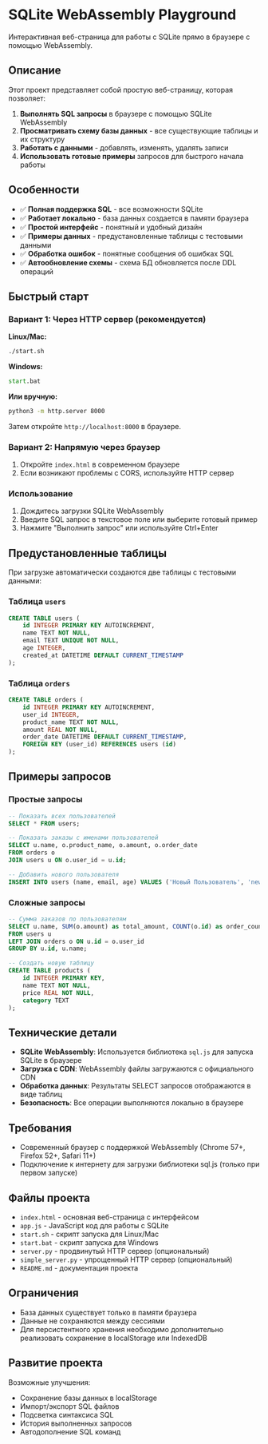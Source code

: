 # SQLite WebAssembly Playground

Интерактивная веб-страница для работы с SQLite прямо в браузере с помощью WebAssembly.

## Описание

Этот проект представляет собой простую веб-страницу, которая позволяет:

1. **Выполнять SQL запросы** в браузере с помощью SQLite WebAssembly
2. **Просматривать схему базы данных** - все существующие таблицы и их структуру
3. **Работать с данными** - добавлять, изменять, удалять записи
4. **Использовать готовые примеры** запросов для быстрого начала работы

## Особенности

- ✅ **Полная поддержка SQL** - все возможности SQLite
- ✅ **Работает локально** - база данных создается в памяти браузера
- ✅ **Простой интерфейс** - понятный и удобный дизайн
- ✅ **Примеры данных** - предустановленные таблицы с тестовыми данными
- ✅ **Обработка ошибок** - понятные сообщения об ошибках SQL
- ✅ **Автообновление схемы** - схема БД обновляется после DDL операций

## Быстрый старт

### Вариант 1: Через HTTP сервер (рекомендуется)

**Linux/Mac:**
```bash
./start.sh
```

**Windows:**
```cmd
start.bat
```

**Или вручную:**
```bash
python3 -m http.server 8000
```

Затем откройте `http://localhost:8000` в браузере.

### Вариант 2: Напрямую через браузер
1. Откройте `index.html` в современном браузере
2. Если возникают проблемы с CORS, используйте HTTP сервер

### Использование
1. Дождитесь загрузки SQLite WebAssembly
2. Введите SQL запрос в текстовое поле или выберите готовый пример
3. Нажмите "Выполнить запрос" или используйте Ctrl+Enter

## Предустановленные таблицы

При загрузке автоматически создаются две таблицы с тестовыми данными:

### Таблица `users`
```sql
CREATE TABLE users (
    id INTEGER PRIMARY KEY AUTOINCREMENT,
    name TEXT NOT NULL,
    email TEXT UNIQUE NOT NULL,
    age INTEGER,
    created_at DATETIME DEFAULT CURRENT_TIMESTAMP
);
```

### Таблица `orders`
```sql
CREATE TABLE orders (
    id INTEGER PRIMARY KEY AUTOINCREMENT,
    user_id INTEGER,
    product_name TEXT NOT NULL,
    amount REAL NOT NULL,
    order_date DATETIME DEFAULT CURRENT_TIMESTAMP,
    FOREIGN KEY (user_id) REFERENCES users (id)
);
```

## Примеры запросов

### Простые запросы
```sql
-- Показать всех пользователей
SELECT * FROM users;

-- Показать заказы с именами пользователей
SELECT u.name, o.product_name, o.amount, o.order_date
FROM orders o
JOIN users u ON o.user_id = u.id;

-- Добавить нового пользователя
INSERT INTO users (name, email, age) VALUES ('Новый Пользователь', 'new@example.com', 25);
```

### Сложные запросы
```sql
-- Сумма заказов по пользователям
SELECT u.name, SUM(o.amount) as total_amount, COUNT(o.id) as order_count
FROM users u
LEFT JOIN orders o ON u.id = o.user_id
GROUP BY u.id, u.name;

-- Создать новую таблицу
CREATE TABLE products (
    id INTEGER PRIMARY KEY,
    name TEXT NOT NULL,
    price REAL NOT NULL,
    category TEXT
);
```

## Технические детали

- **SQLite WebAssembly**: Используется библиотека `sql.js` для запуска SQLite в браузере
- **Загрузка с CDN**: WebAssembly файлы загружаются с официального CDN
- **Обработка данных**: Результаты SELECT запросов отображаются в виде таблиц
- **Безопасность**: Все операции выполняются локально в браузере

## Требования

- Современный браузер с поддержкой WebAssembly (Chrome 57+, Firefox 52+, Safari 11+)
- Подключение к интернету для загрузки библиотеки sql.js (только при первом запуске)

## Файлы проекта

- `index.html` - основная веб-страница с интерфейсом
- `app.js` - JavaScript код для работы с SQLite
- `start.sh` - скрипт запуска для Linux/Mac
- `start.bat` - скрипт запуска для Windows
- `server.py` - продвинутый HTTP сервер (опциональный)
- `simple_server.py` - упрощенный HTTP сервер (опциональный)
- `README.md` - документация проекта

## Ограничения

- База данных существует только в памяти браузера
- Данные не сохраняются между сессиями
- Для персистентного хранения необходимо дополнительно реализовать сохранение в localStorage или IndexedDB

## Развитие проекта

Возможные улучшения:
- Сохранение базы данных в localStorage
- Импорт/экспорт SQL файлов
- Подсветка синтаксиса SQL
- История выполненных запросов
- Автодополнение SQL команд